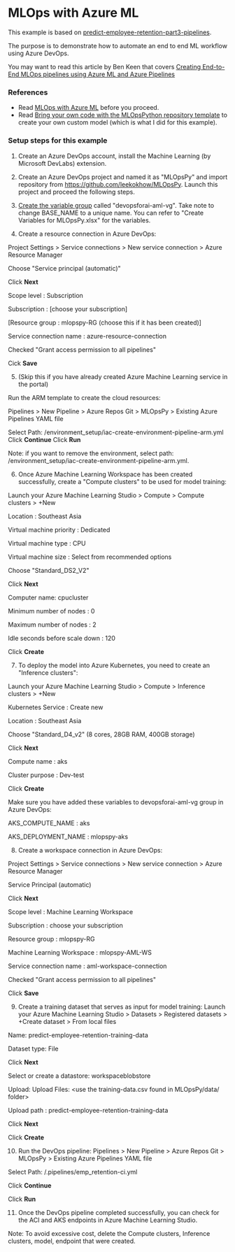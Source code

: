 # MLOps with Azure ML

This example is based on [predict-employee-retention-part3-pipelines](https://github.com/leekokhow/azureml).

The purpose is to demonstrate how to automate an end to end ML workflow using Azure DevOps.

You may want to read this article by Ben Keen that covers [Creating End-to-End MLOps pipelines using Azure ML and Azure Pipelines](https://benalexkeen.com/creating-end-to-end-mlops-pipelines-using-azure-ml-and-azure-pipelines-part-1/)


### References

- Read [MLOps with Azure ML](https://github.com/microsoft/MLOpsPython) before you proceed.
- Read [Bring your own code with the MLOpsPython repository template](https://github.com/microsoft/MLOpsPython/blob/master/docs/custom_model.md) to create your own custom model (which is what I did for this example).

### Setup steps for this example

1. Create an Azure DevOps account, install the Machine Learning (by Microsoft DevLabs) extension.


2. Create an Azure DevOps project and named it as "MLOpsPy" and import repository from https://github.com/leekokhow/MLOpsPy. Launch this project and proceed the following steps.


3. [Create the variable group](https://github.com/microsoft/MLOpsPython/blob/master/docs/getting_started.md#create-a-variable-group-for-your-pipeline) called "devopsforai-aml-vg". Take note to change BASE_NAME to a unique name. You can refer to "Create Variables for MLOpsPy.xlsx" for the variables.


4. Create a resource connection in Azure DevOps:

Project Settings > Service connections > New service connection > Azure Resource Manager

Choose "Service principal (automatic)"

Click **Next**

Scope level : Subscription

Subscription : [choose your subscription]

[Resource group : mlopspy-RG (choose this if it has been created)]

Service connection name : azure-resource-connection

Checked "Grant access permission to all pipelines"

Cick **Save**


5. (Skip this if you have already created Azure Machine Learning service in the portal)

Run the ARM template to create the cloud resources:

Pipelines > New Pipeline > Azure Repos Git > MLOpsPy > Existing Azure Pipelines YAML file

Select Path: /environment_setup/iac-create-environment-pipeline-arm.yml
Click **Continue**
Click **Run**

Note: if you want to remove the environment, select path: /environment_setup/iac-create-environment-pipeline-arm.yml. 


6. Once Azure Machine Learning Workspace has been created successfully, create a "Compute clusters" to be used for model training:

Launch your Azure Machine Learning Studio > Compute > Compute clusters > +New

Location : Southeast Asia

Virtual machine priority : Dedicated

Virtual machine type : CPU

Virtual machine size : Select from recommended options

Choose "Standard_DS2_V2"

Click **Next**

Computer name: cpucluster

Minimum number of nodes : 0

Maximum number of nodes : 2

Idle seconds before scale down : 120

Click **Create**


7. To deploy the model into Azure Kubernetes, you need to create an "Inference clusters":

Launch your Azure Machine Learning Studio > Compute > Inference clusters > +New

Kubernetes Service : Create new

Location : Southeast Asia

Choose "Standard_D4_v2" (8 cores, 28GB RAM, 400GB storage)

Click **Next**

Compute name : aks

Cluster purpose : Dev-test

Click **Create**

Make sure you have added these variables to devopsforai-aml-vg group in Azure DevOps:

AKS_COMPUTE_NAME : aks

AKS_DEPLOYMENT_NAME : mlopspy-aks


8. Create a workspace connection in Azure DevOps:

Project Settings > Service connections > New service connection > Azure Resource Manager

Service Principal (automatic)

Click **Next**

Scope level : Machine Learning Workspace

Subscription : choose your subscription

Resource group : mlopspy-RG

Machine Learning Workspace : mlopspy-AML-WS

Service connection name : aml-workspace-connection

Checked "Grant access permission to all pipelines"

Click **Save**


9. Create a training dataset that serves as input for model training:
Launch your Azure Machine Learning Studio > Datasets > Registered datasets > +Create dataset > From local files

Name: predict-employee-retention-training-data

Dataset type: File

Click **Next**

Select or create a datastore: workspaceblobstore

Upload: Upload Files: <use the training-data.csv found in MLOpsPy/data/ folder>

Upload path : predict-employee-retention-training-data

Click **Next**

Click **Create**


10. Run the DevOps pipeline:
Pipelines > New Pipeline > Azure Repos Git > MLOpsPy > Existing Azure Pipelines YAML file

Select Path: /.pipelines/emp_retention-ci.yml

Click **Continue**

Click **Run**


11. Once the DevOps pipeline completed successfully, you can check for the ACI and AKS endpoints in Azure Machine Learning Studio.

Note: To avoid excessive cost, delete the Compute clusters, Inference clusters, model, endpoint that were created.  
